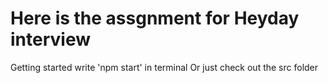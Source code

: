 # Here is the assgnment for Heyday interview

Getting started write 'npm start' in terminal
Or just check out the src folder
